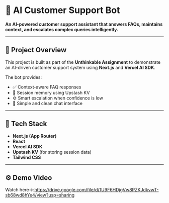 # 🤖 AI Customer Support Bot

**An AI-powered customer support assistant that answers FAQs, maintains context, and escalates complex queries intelligently.**

---

## 🚀 Project Overview

This project is built as part of the **Unthinkable Assignment** to demonstrate an AI-driven customer support system using **Next.js** and **Vercel AI SDK**.

The bot provides:
- ✅ Context-aware FAQ responses  
- 💾 Session memory using Upstash KV  
- ⚙️ Smart escalation when confidence is low  
- 💬 Simple and clean chat interface  

---

## 🧠 Tech Stack

- **Next.js (App Router)**
- **React**
- **Vercel AI SDK**
- **Upstash KV** (for storing session data)
- **Tailwind CSS**

---

## ⚙️ Demo Video

Watch here->:https://drive.google.com/file/d/1U9F6HDjgVw8PZKJdkvwT-sb68wd8hYe4/view?usp=sharing
